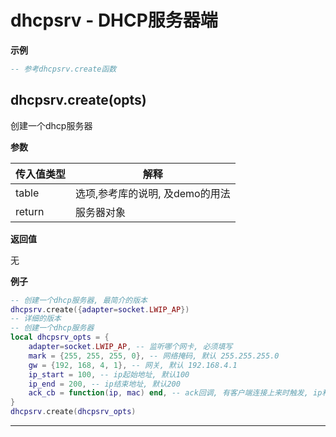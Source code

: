 # dhcpsrv - DHCP服务器端

**示例**

```lua
-- 参考dhcpsrv.create函数

```

## dhcpsrv.create(opts)



创建一个dhcp服务器

**参数**

|传入值类型|解释|
|-|-|
|table|选项,参考库的说明, 及demo的用法|
|return|服务器对象|

**返回值**

无

**例子**

```lua
-- 创建一个dhcp服务器, 最简介的版本
dhcpsrv.create({adapter=socket.LWIP_AP})
-- 详细的版本
-- 创建一个dhcp服务器
local dhcpsrv_opts = {
    adapter=socket.LWIP_AP, -- 监听哪个网卡, 必须填写
    mark = {255, 255, 255, 0}, -- 网络掩码, 默认 255.255.255.0
    gw = {192, 168, 4, 1}, -- 网关, 默认 192.168.4.1
    ip_start = 100, -- ip起始地址, 默认100
    ip_end = 200, -- ip结束地址, 默认200
    ack_cb = function(ip, mac) end, -- ack回调, 有客户端连接上来时触发, ip和mac地址会传进来
}
dhcpsrv.create(dhcpsrv_opts)

```

---

